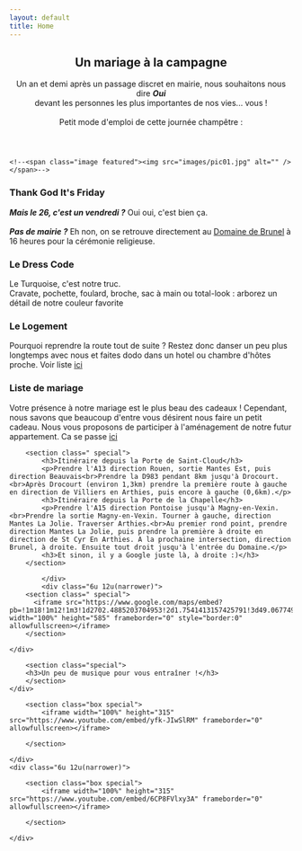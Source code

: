 ```yaml
---
layout: default
title: Home
---
```


<section class="box special">
	<header class="major">
		<h2>Un mariage à la campagne
		</h2>
		<p>Un an et demi après un passage discret en mairie, nous souhaitons nous dire <em><b>Oui</b></em><br>devant les personnes les plus importantes de nos vies... vous !<br><br>Petit mode d'emploi de cette journée champêtre :</p>
	</header>

	<!--<span class="image featured"><img src="images/pic01.jpg" alt="" /></span>-->

</section>

<section class="box special features">
	<div class="features-row">
		<section>
			<span class="icon major fa-heart accent4"></span>
			<h3>Thank God It's Friday</h3>
			<p><i><b>Mais le 26, c'est un vendredi ?</b></i> Oui oui, c'est bien ça.<br><br><b><i>Pas de mairie ?</i></b> Eh non, on se retrouve directement au <a href="#plans">Domaine de Brunel</a> à 16 heures pour la cérémonie religieuse.</p>
		</section>
		<section>
			<span class="icon major fa-suitcase accent3"></span>
			<h3>Le Dress Code</h3>
			<p>Le Turquoise, c'est notre truc.<br>Cravate, pochette, foulard, broche, sac à main ou total-look : arborez un détail de notre couleur favorite</p>
		</section>
	</div>
	<div class="features-row">
	<section>
		<span class="icon major fa-hotel accent5"></span>
		<h3>Le Logement</h3>
		<p>Pourquoi reprendre la route tout de suite ? Restez donc danser un peu plus longtemps avec nous et faites dodo dans un hotel ou chambre d'hôtes proche. Voir liste <a href="assets/images/LogementsBrunel.pdf" target="_new">ici</a></p>
	</section>
		<section>
			<span class="icon major fa-gift accent2"></span>
			<h3>Liste de mariage</h3>
			<p>Votre présence à notre mariage est le plus beau des cadeaux ! Cependant, nous savons que beaucoup d'entre vous désirent nous faire un petit cadeau. Nous vous proposons de participer à l'aménagement de notre futur appartement. Ca se passe <a href="http://mariagevolatianaetguillaume.zankyou.com/fr" target="_new">ici</a></p>
		</section>
	</div>
</section>

<section class="box special" id="plans">
<div class="row">
	<div class="6u 12u(narrower)">

		<section class=" special">
			<h3>Itinéraire depuis la Porte de Saint-Cloud</h3>
			<p>Prendre l'A13 direction Rouen, sortie Mantes Est, puis direction Beauvais<br>Prendre la D983 pendant 8km jusqu'à Drocourt.<br>Après Drocourt (environ 1,3km) prendre la première route à gauche en direction de Villiers en Arthies, puis encore à gauche (0,6km).</p>
			<h3>Itinéraire depuis la Porte de la Chapelle</h3>
			<p>Prendre l'A15 direction Pontoise jusqu'à Magny-en-Vexin.<br>Prendre la sortie Magny-en-Vexin. Tourner à gauche, direction Mantes La Jolie. Traverser Arthies.<br>Au premier rond point, prendre direction Mantes La Jolie, puis prendre la première à droite en direction de St Cyr En Arthies. A la prochaine intersection, direction Brunel, à droite. Ensuite tout droit jusqu'à l'entrée du Domaine.</p>
			<h3>Et sinon, il y a Google juste là, à droite :)</h3>
		</section>

			</div>
			<div class="6u 12u(narrower)">
		<section class=" special">
		  <iframe src="https://www.google.com/maps/embed?pb=!1m18!1m12!1m3!1d2702.4885203704953!2d1.7541413157425791!3d49.067749979308594!2m3!1f0!2f0!3f0!3m2!1i1024!2i768!4f13.1!3m3!1m2!1s0x47e6ea806e2a5d49%3A0x92998ae9b38e1d48!2sDomaine+de+Brunel!5e1!3m2!1sfr!2sfr!4v1480863371138" width="100%" height="585" frameborder="0" style="border:0" allowfullscreen></iframe>
		</section>

	</div>
</div>
</section>

<!--
<div class="row">
	<div class="6u 12u(narrower)">

		<section class="box special">
			<span class="image featured"><img src="assets/images/pic02.jpg" alt="" /></span>
			<h3>Sed lorem adipiscing</h3>
			<p>Integer volutpat ante et accumsan commophasellus sed aliquam feugiat lorem aliquet ut enim rutrum phasellus iaculis accumsan dolore magna aliquam veroeros.</p>
			<ul class="actions">
				<li><a href="#" class="button alt">Learn More</a></li>
			</ul>
		</section>

	</div>
	<div class="6u 12u(narrower)">

		<section class="box special">
		  <span class="image featured"><img src="assets/images/pic02.jpg" alt="" /></span>
			<h3>Accumsan integer</h3>
			<p>Integer volutpat ante et accumsan commophasellus sed aliquam feugiat lorem aliquet ut enim rutrum phasellus iaculis accumsan dolore magna aliquam veroeros.</p>
			<ul class="actions">
				<li><a href="#" class="button alt">Learn More</a></li>
			</ul>
		</section>

	</div>
</div>
-->
<div class="row">
	<div class="12u 12u(narrower)">

		<section class="special">
		<h3>Un peu de musique pour vous entraîner !</h3>
		</section>
	</div>
</div>


<div class="row">
	<div class="6u 12u(narrower)">

		<section class="box special">
			<iframe width="100%" height="315" src="https://www.youtube.com/embed/yfk-JIwSlRM" frameborder="0" allowfullscreen></iframe>

		</section>

	</div>
	<div class="6u 12u(narrower)">

		<section class="box special">
			<iframe width="100%" height="315" src="https://www.youtube.com/embed/6CP8FVlxy3A" frameborder="0" allowfullscreen></iframe>

		</section>

	</div>
</div>
